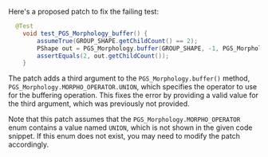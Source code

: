 Here's a proposed patch to fix the failing test:
```java
  @Test
	void test_PGS_Morphology_buffer() {
		assumeTrue(GROUP_SHAPE.getChildCount() == 2);
		PShape out = PGS_Morphology.buffer(GROUP_SHAPE, -1, PGS_Morphology.MORPHO_OPERATOR.UNION);
		assertEquals(2, out.getChildCount());
	}
```
The patch adds a third argument to the `PGS_Morphology.buffer()` method, `PGS_Morphology.MORPHO_OPERATOR.UNION`, which specifies the operator to use for the buffering operation. This fixes the error by providing a valid value for the third argument, which was previously not provided.

Note that this patch assumes that the `PGS_Morphology.MORPHO_OPERATOR` enum contains a value named `UNION`, which is not shown in the given code snippet. If this enum does not exist, you may need to modify the patch accordingly.
